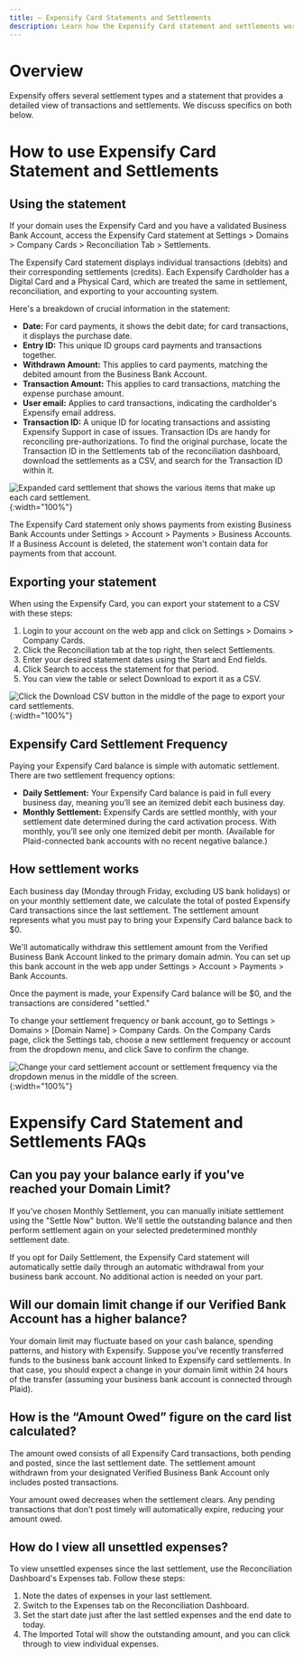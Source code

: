 ```yaml
---
title: — Expensify Card Statements and Settlements
description: Learn how the Expensify Card statement and settlements work!
---
```


# Overview
Expensify offers several settlement types and a statement that provides a detailed view of transactions and settlements. We discuss specifics on both below.

# How to use Expensify Card Statement and Settlements
## Using the statement
If your domain uses the Expensify Card and you have a validated Business Bank Account, access the Expensify Card statement at Settings > Domains > Company Cards > Reconciliation Tab > Settlements.

The Expensify Card statement displays individual transactions (debits) and their corresponding settlements (credits). Each Expensify Cardholder has a Digital Card and a Physical Card, which are treated the same in settlement, reconciliation, and exporting to your accounting system.

Here's a breakdown of crucial information in the statement:
- **Date:** For card payments, it shows the debit date; for card transactions, it displays the purchase date.
- **Entry ID:** This unique ID groups card payments and transactions together.
- **Withdrawn Amount:** This applies to card payments, matching the debited amount from the Business Bank Account.
- **Transaction Amount:** This applies to card transactions, matching the expense purchase amount.
- **User email:** Applies to card transactions, indicating the cardholder's Expensify email address.
- **Transaction ID:** A unique ID for locating transactions and assisting Expensify Support in case of issues. Transaction IDs are handy for reconciling pre-authorizations. To find the original purchase, locate the Transaction ID in the Settlements tab of the reconciliation dashboard, download the settlements as a CSV, and search for the Transaction ID within it.

![Expanded card settlement that shows the various items that make up each card settlement.](https://help.expensify.com/assets/images/ExpensifyHelp_SettlementExpanded.png){:width="100%"}

The Expensify Card statement only shows payments from existing Business Bank Accounts under Settings > Account > Payments > Business Accounts. If a Business Account is deleted, the statement won't contain data for payments from that account.

## Exporting your statement
When using the Expensify Card, you can export your statement to a CSV with these steps:

  1. Login to your account on the web app and click on Settings > Domains > Company Cards.
  2. Click the Reconciliation tab at the top right, then select Settlements.
  3. Enter your desired statement dates using the Start and End fields.
  4. Click Search to access the statement for that period.
  5. You can view the table or select Download to export it as a CSV.

![Click the Download CSV button in the middle of the page to export your card settlements.](https://help.expensify.com/assets/images/ExpensifyHelp_SettlementExport.png){:width="100%"}

## Expensify Card Settlement Frequency
Paying your Expensify Card balance is simple with automatic settlement. There are two settlement frequency options:
  - **Daily Settlement:** Your Expensify Card balance is paid in full every business day, meaning you’ll see an itemized debit each business day.
  - **Monthly Settlement:** Expensify Cards are settled monthly, with your settlement date determined during the card activation process. With monthly, you’ll see only one itemized debit per month. (Available for Plaid-connected bank accounts with no recent negative balance.)

## How settlement works
Each business day (Monday through Friday, excluding US bank holidays) or on your monthly settlement date, we calculate the total of posted Expensify Card transactions since the last settlement. The settlement amount represents what you must pay to bring your Expensify Card balance back to $0.

We'll automatically withdraw this settlement amount from the Verified Business Bank Account linked to the primary domain admin. You can set up this bank account in the web app under Settings > Account > Payments > Bank Accounts.

Once the payment is made, your Expensify Card balance will be $0, and the transactions are considered "settled."

To change your settlement frequency or bank account, go to Settings > Domains > [Domain Name] > Company Cards. On the Company Cards page, click the Settings tab, choose a new settlement frequency or account from the dropdown menu, and click Save to confirm the change.

![Change your card settlement account or settlement frequency via the dropdown menus in the middle of the screen.](https://help.expensify.com/assets/images/ExpensifyHelp_CardSettings.png){:width="100%"}

# Expensify Card Statement and Settlements FAQs
## Can you pay your balance early if you've reached your Domain Limit?
If you've chosen Monthly Settlement, you can manually initiate settlement using the "Settle Now" button. We'll settle the outstanding balance and then perform settlement again on your selected predetermined monthly settlement date.

If you opt for Daily Settlement, the Expensify Card statement will automatically settle daily through an automatic withdrawal from your business bank account. No additional action is needed on your part.
  
## Will our domain limit change if our Verified Bank Account has a higher balance?
Your domain limit may fluctuate based on your cash balance, spending patterns, and history with Expensify. Suppose you've recently transferred funds to the business bank account linked to Expensify card settlements. In that case, you should expect a change in your domain limit within 24 hours of the transfer (assuming your business bank account is connected through Plaid).
  
## How is the “Amount Owed” figure on the card list calculated?
The amount owed consists of all Expensify Card transactions, both pending and posted, since the last settlement date. The settlement amount withdrawn from your designated Verified Business Bank Account only includes posted transactions.

Your amount owed decreases when the settlement clears. Any pending transactions that don't post timely will automatically expire, reducing your amount owed.
  
## **How do I view all unsettled expenses?**
To view unsettled expenses since the last settlement, use the Reconciliation Dashboard's Expenses tab. Follow these steps:
  1. Note the dates of expenses in your last settlement.
  2. Switch to the Expenses tab on the Reconciliation Dashboard.
  3. Set the start date just after the last settled expenses and the end date to today.
  4. The Imported Total will show the outstanding amount, and you can click through to view individual expenses.





